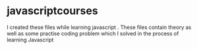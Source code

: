 # javascriptcourses
I created these files while learning javascript .
These files contain theory as well as some practise coding problem which I solved in the process of learning Javascript


